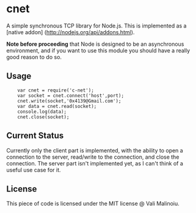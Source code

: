 cnet
=======

A simple synchronous TCP library for Node.js. This is implemented as a [native addon]
(http://nodejs.org/api/addons.html).

**Note before proceeding** that Node is designed to be an asynchronous environment,
and if you want to use this module you should have a really good reason to do so.


Usage
--------------
```
    var cnet = require('c-net');
    var socket = cnet.connect('host',port);
    cnet.write(socket,'0x4139@Gmail.com');
    var data = cnet.read(socket);
    console.log(data);
    cnet.close(socket);
```

Current Status
--------------

Currently only the client part is implemented, with the ability to open a connection
to the server, read/write to the connection, and close the connection. The server part
isn't implemented yet, as I can't think of a useful use case for it.

License
-------

This piece of code is licensed under the MIT license @ Vali Malinoiu.
